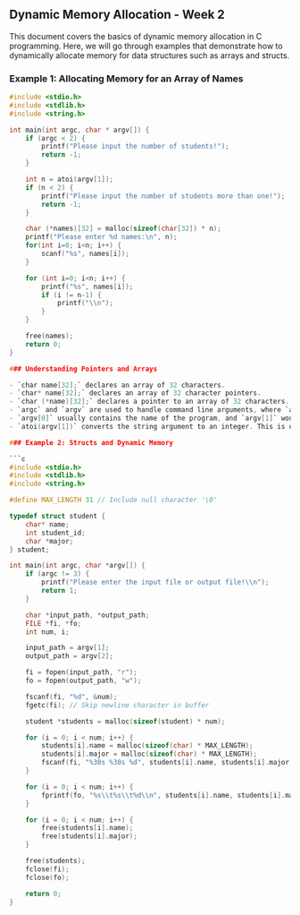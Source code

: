 ## Dynamic Memory Allocation - Week 2

This document covers the basics of dynamic memory allocation in C programming. Here, we will go through examples that demonstrate how to dynamically allocate memory for data structures such as arrays and structs.

### Example 1: Allocating Memory for an Array of Names

```c
#include <stdio.h>
#include <stdlib.h>
#include <string.h>

int main(int argc, char * argv[]) {
    if (argc < 2) {
        printf("Please input the number of students!");
        return -1;
    }

    int n = atoi(argv[1]);
    if (n < 2) {
        printf("Please input the number of students more than one!");
        return -1;
    }

    char (*names)[32] = malloc(sizeof(char[32]) * n);
    printf("Please enter %d names:\n", n);
    for(int i=0; i<n; i++) {
        scanf("%s", names[i]);
    }

    for (int i=0; i<n; i++) {
        printf("%s", names[i]);
        if (i != n-1) { 
            printf("\\n");
        }
    }

    free(names);
    return 0;
}

### Understanding Pointers and Arrays

- `char name[32];` declares an array of 32 characters.
- `char* name[32];` declares an array of 32 character pointers.
- `char (*name)[32];` declares a pointer to an array of 32 characters.
- `argc` and `argv` are used to handle command line arguments, where `argc` is the argument count, and `argv` is an array of pointers to the arguments.
- `argv[0]` usually contains the name of the program, and `argv[1]` would contain the first command line argument passed to the program.
- `atoi(argv[1])` converts the string argument to an integer. This is used to determine the number of students based on user input.

### Example 2: Structs and Dynamic Memory

```c
#include <stdio.h>
#include <stdlib.h>
#include <string.h>

#define MAX_LENGTH 31 // Include null character '\0'

typedef struct student {
    char* name;
    int student_id;
    char *major;
} student;

int main(int argc, char *argv[]) {
    if (argc != 3) {
        printf("Please enter the input file or output file!\\n");
        return 1; 
    }

    char *input_path, *output_path;
    FILE *fi, *fo;
    int num, i;

    input_path = argv[1];
    output_path = argv[2];

    fi = fopen(input_path, "r");
    fo = fopen(output_path, "w");

    fscanf(fi, "%d", &num); 
    fgetc(fi); // Skip newline character in buffer

    student *students = malloc(sizeof(student) * num);

    for (i = 0; i < num; i++) {
        students[i].name = malloc(sizeof(char) * MAX_LENGTH); 
        students[i].major = malloc(sizeof(char) * MAX_LENGTH); 
        fscanf(fi, "%30s %30s %d", students[i].name, students[i].major, &students[i].student_id);
    }

    for (i = 0; i < num; i++) {
        fprintf(fo, "%s\\t%s\\t%d\\n", students[i].name, students[i].major, students[i].student_id);
    }

    for (i = 0; i < num; i++) {
        free(students[i].name);
        free(students[i].major);
    }

    free(students);
    fclose(fi);
    fclose(fo);

    return 0;
}
